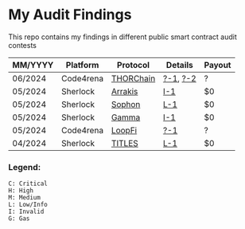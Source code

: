 # My Audit Findings

This repo contains my findings in different public smart contract audit contests

| MM/YYYY | Platform | Protocol | Details | Payout |
| --- | --- | --- | --- | --- |
| 06/2024 | Code4rena | [THORChain](https://code4rena.com/audits/2024-06-thorchain) | [?-1](#), [?-2](#) | ? |
| 05/2024 | Sherlock | [Arrakis](https://audits.sherlock.xyz/contests/195) | [I-1](github.com/sherlock-audit/2024-03-arrakis-judging/issues/1) | $0 |
| 05/2024 | Sherlock | [Sophon](https://audits.sherlock.xyz/contests/376) | [L-1](https://github.com/sherlock-audit/2024-05-sophon-judging/issues/18) | $0 |
| 05/2024 | Sherlock | [Gamma](https://audits.sherlock.xyz/contests/330) | [I-1](https://github.com/sherlock-audit/2024-05-gamma-staking-judging/issues/189) | $0 |
| 05/2024 | Code4rena | [LoopFi](https://code4rena.com/audits/2024-05-loopfi) | [?-1](#) | ? |
| 04/2024 | Sherlock | [TITLES](https://audits.sherlock.xyz/contests/326) | [L-1](https://github.com/sherlock-audit/2024-04-titles-judging/issues/238) | $0 |


### Legend:
```
C: Critical
H: High
M: Medium
L: Low/Info
I: Invalid
G: Gas
```
